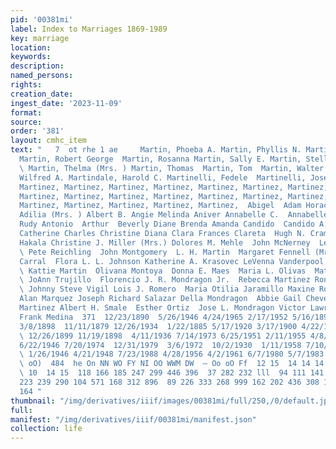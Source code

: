 ```yaml
---
pid: '00381mi'
label: Index to Marriages 1869-1989
key: marriage
location: 
keywords: 
description: 
named_persons: 
rights: 
creation_date: 
ingest_date: '2023-11-09'
format: 
source: 
order: '381'
layout: cmhc_item
text: "   7  ot rhe 1 ae     Martin, Phoeba A. Martin, Phyllis N. Martin, Robert B.
  Martin, Robert George  Martin, Rosanna Martin, Sally E. Martin, Stella Martin, Susie
  \ Martin, Thelma (Mrs. ) Martin, Thomas  Martin, Tom  Martin, Walter G. Martin,
  Wilfred A. Martindale, Harold C. Martinelli, Fedele  Martinelli, Joseph  Martinez,
  Martinez, Martinez, Martinez, Martinez, Martinez, Martinez, Martinez, Martinez,
  Martinez, Martinez, Martinez, Martinez, Martinez, Martinez, Martinez, Martinez,
  Martinez, Martinez, Martinez, Martinez, Martinez,  Abigel  Adam Horace Aldefonso
  Adilia (Mrs. ) Albert B. Angie Melinda Aniver Annabelle C.  Annabelle Catalina  Anthony
  Rudy Antonio  Arthur  Beverly Diane Brenda Amanda Candido  Candido A. Carlos Mauricio
  Catherine Charles Christine Diana Clara Frances Clareta  Hugh N. Cramer  Edwin V.
  Hakala Christine J. Miller (Mrs.) Dolores M. Mehle  John McNerney  Leo Georg Gander
  \ Pete Reichling  John Montgomery  L. H. Martin  Margaret Fennell (Mrs.) Selena
  Carral  Flora L. L. Johnson Katherine A. Krasovec LeVenna Vanderpool Lizzie Martinoia
  \ Kattie Martin  Olivana Montoya  Donna E. Maes  Maria L. Olivas  Matias Martinez
  \ JoAnn Trujillo  Florencio J. R. Mondragon Jr.  Rebecca Martinez Ronald P. Maez
  \ Johnny Steve Vigil Lois J. Romero  Maria Otilia Jaramillo Maxine Rodriquez Robert
  Alan Marquez Joseph Richard Salazar Della Mondragon  Abbie Gail Chevez Laurie Rene
  Martinez Albert H. Smale  Esther Ortiz  Jose L. Mondragon Victor Lawrence Marquez
  Frank Medina  371  12/23/1890  5/26/1946 4/24/1965 2/17/1952 5/16/1895 1/12/1988
  3/8/1898  11/11/1879 12/26/1934  1/22/1885 5/17/1920 3/17/1900 4/22/1964 5/17/1944
  \ 12/26/1899 11/19/1898  4/11/1936 7/14/1973 6/25/1951 2/11/1955 4/8/1967  3/15/1986
  6/22/1946 7/20/1974  12/31/1979  3/6/1972  10/2/1930  1/11/1958 7/10/1982  11/24/1988
  \ 1/26/1946 4/21/1948 7/23/1988 4/28/1956 4/2/1961 6/7/1980 5/7/1983  10/31/1925
  \ oO)  484  he On NN WO FY NI OO WWM DW  — Oo oO Ff  12 15  14 14 14  15 487  486
  \ 10  14 15  118 166 185 247 299 446 396  37 282 232 lll  94 111 141  83  31 306
  223 239 290 104 571 168 312 896  89 226 333 268 999 162 202 436 308 146 942 353
  164 "
thumbnail: "/img/derivatives/iiif/images/00381mi/full/250,/0/default.jpg"
full: 
manifest: "/img/derivatives/iiif/00381mi/manifest.json"
collection: life
---
```

